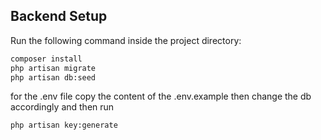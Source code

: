 ## Backend Setup

Run the following command inside the project directory:

```bash
composer install
php artisan migrate
php artisan db:seed
```

for the .env file copy the content of the .env.example then change the db accordingly and then run

```bash
php artisan key:generate
```
